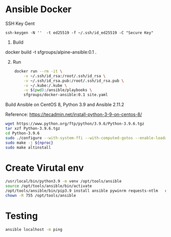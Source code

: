 # Ansible Docker

SSH Key Gent

```
ssh-keygen -N ''  -t ed25519 -f ~/.ssh/id_ed25519 -C "Secure Key"

```
1. Build

 docker build -t sfgroups/alpine-ansible:0.1 .


2. Run

```bash
    docker run --rm -it \
        -v ~/.ssh/id_rsa:/root/.ssh/id_rsa \
        -v ~/.ssh/id_rsa.pub:/root/.ssh/id_rsa.pub \
        -v ~/.kube:/.kube \
        -v $(pwd):/ansible/playbooks \
        sfgroups/docker-ansible:0.1 site.yaml
```

Build Ansible on CentOS 8, Python 3.9 and Ansible 2.11.2

Reference:
https://tecadmin.net/install-python-3-9-on-centos-8/

```bash
wget https://www.python.org/ftp/python/3.9.6/Python-3.9.6.tgz 
tar xzf Python-3.9.6.tgz 
cd Python-3.9.6
sudo ./configure --with-system-ffi --with-computed-gotos --enable-loadable-sqlite-extensions  --enable-optimizations
sudo make -j ${nproc}
sudo make altinstall
```
# Create Virutal env
```bash
/usr/local/bin/python3.9 -m venv /opt/tools/ansible
source /opt/tools/ansible/bin/activate 
/opt/tools/ansible/bin/pip3.9 install ansible pywinrm requests-ntlm   requests requests-credssp  
chown -R 755 /opt/tools/ansible 
```

# Testing
```bash   
ansible localhost -m ping
```
